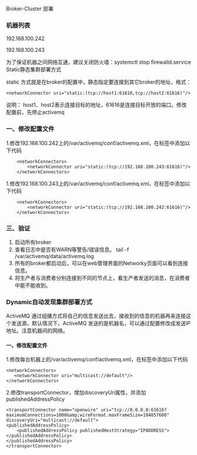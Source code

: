 Broker-Cluster 部署

### 机器列表
192.168.100.242

192.168.100.243

为了保证机器之间网络互通，建议关闭防火墙：systemctl stop firewalld.service
Static静态集群部署方式

static 方式就是在broker的配置中，静态指定要连接到其它broker的地址，格式：
```
<networkConnector uri="static:(tcp://host1:61616,tcp://host2:61616)"/>
```

说明： host1、host2表示连接目标的地址，61616是连接目标开放的端口。修改配置前，先停止activemq

### 一、修改配置文件
1.修改192.168.100.242上的/var/activemq/conf/activemq.xml，在<broker></broker>标签中添加以下代码
```
    <networkConnectors>
        <networkConnector uri="static:(tcp://192.168.100.243:61616)"/>
    </networkConnectors>
```
1.修改192.168.100.243上的/var/activemq/conf/activemq.xml，在<broker></broker>标签中添加以下代码
```
    <networkConnectors>
        <networkConnector uri="static:(tcp://192.168.100.242:61616)"/>
    </networkConnectors>
```


### 三、验证
1. 启动所有broker
2. 查看日志中是否有WARN等警告/错误信息。 tail -f /var/activemq/data/activemq.log
3. 所有的broker都启动后，可以在web管理界面的Networky页面可以看到连接信息。
4. 将生产者与消费者分别连接到不同的节点上，看生产者发送的消息，在消费者中能不能收到。

### Dynamic自动发现集群部署方式


ActiveMQ 通过组播方式将自己的信息发送出去，接收到的信息的机器再来连接这个发送源。默认情况下，ActiveMQ 发送的是机器名，可以通过配置修改成发送IP地址。注意机器间的网络。

#### 一、修改配置文件
1.修改每台机器上的/var/activemq/conf/activemq.xml，在标签中添加以下代码 
```
<networkConnectors>
   <networkConnector uri="multicast://default"/>
</networkConnectors>
```

2.修改transportConnector，增加discoveryUri属性，并添加publishedAddressPolicy 
```
<transportConnector name="openwire" uri="tcp://0.0.0.0:61616?maximumConnections=1000&amp;wireFormat.maxFrameSize=104857600" discoveryUri="multicast://default">
<publishedAddressPolicy>
    <publishedAddressPolicy publishedHostStrategy="IPADDRESS"></publishedAddressPolicy>
</publishedAddressPolicy>
</transportConnector>
```